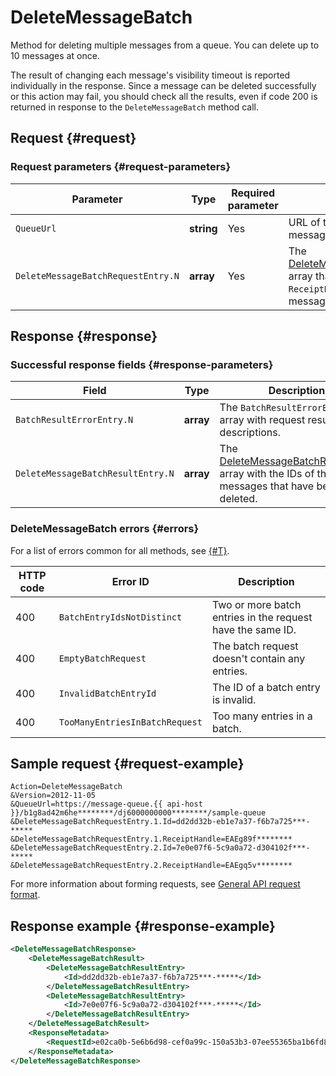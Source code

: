 # DeleteMessageBatch

Method for deleting multiple messages from a queue. You can delete up to 10 messages at once.

The result of changing each message's visibility timeout is reported individually in the response. Since a message can be deleted successfully or this action may fail, you should check all the results, even if code 200 is returned in response to the `DeleteMessageBatch` method call.

## Request {#request}

### Request parameters {#request-parameters}

| Parameter | Type | Required parameter | Description |
----- | ----- | ----- | -----
| `QueueUrl` | **string** | Yes | URL of the queue where the message is placed. |
| `DeleteMessageBatchRequestEntry.N` | **array** | Yes | The [DeleteMessageBatchRequestEntry](../data-types/DeleteMessageBatchRequestEntry.md) array that contains the `ReceiptHandle` parameters of the messages to be deleted. |

## Response {#response}

### Successful response fields {#response-parameters}

| Field | Type | Description |
----- | ----- | -----
| `BatchResultErrorEntry.N` | **array** | The `BatchResultErrorEntry` array with request result error descriptions. |
| `DeleteMessageBatchResultEntry.N` | **array** | The [DeleteMessageBatchResultEntry](../data-types/DeleteMessageBatchResultEntry.md) array with the IDs of the messages that have been deleted. |

### DeleteMessageBatch errors {#errors}

For a list of errors common for all methods, see [{#T}](../common-errors.md).

| HTTP code | Error ID | Description |
----- | ----- | -----
| 400 | `BatchEntryIdsNotDistinct` | Two or more batch entries in the request have the same ID. |
| 400 | `EmptyBatchRequest` | The batch request doesn't contain any entries. |
| 400 | `InvalidBatchEntryId` | The ID of a batch entry is invalid. |
| 400 | `TooManyEntriesInBatchRequest` | Too many entries in a batch. |

## Sample request {#request-example}

```
Action=DeleteMessageBatch
&Version=2012-11-05
&QueueUrl=https://message-queue.{{ api-host }}/b1g8ad42m6he********/dj6000000000********/sample-queue
&DeleteMessageBatchRequestEntry.1.Id=dd2dd32b-eb1e7a37-f6b7a725***-*****
&DeleteMessageBatchRequestEntry.1.ReceiptHandle=EAEg89f********
&DeleteMessageBatchRequestEntry.2.Id=7e0e07f6-5c9a0a72-d304102f***-*****
&DeleteMessageBatchRequestEntry.2.ReceiptHandle=EAEgq5v********
```

For more information about forming requests, see [General API request format](../index.md#api-request).

## Response example {#response-example}

```xml
<DeleteMessageBatchResponse>
    <DeleteMessageBatchResult>
        <DeleteMessageBatchResultEntry>
            <Id>dd2dd32b-eb1e7a37-f6b7a725***-*****</Id>
        </DeleteMessageBatchResultEntry>
        <DeleteMessageBatchResultEntry>
            <Id>7e0e07f6-5c9a0a72-d304102f***-*****</Id>
        </DeleteMessageBatchResultEntry>
    </DeleteMessageBatchResult>
    <ResponseMetadata>
        <RequestId>e02ca0b-5e6b6d98-cef0a99c-150a53b3-07ee55365ba1b6fd876875f0********</RequestId>
    </ResponseMetadata>
</DeleteMessageBatchResponse>
```
